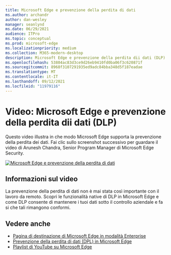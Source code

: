 ```yaml
---
title: Microsoft Edge e prevenzione della perdita di dati
ms.author: archandr
author: dan-wesley
manager: seanlynd
ms.date: 06/29/2021
audience: ITPro
ms.topic: conceptual
ms.prod: microsoft-edge
ms.localizationpriority: medium
ms.collection: M365-modern-desktop
description: Microsoft Edge e prevenzione della perdita dii dati (DLP)
ms.openlocfilehash: 53804ac83d3ce9d26eb9410fd0ba06f3c620871f
ms.sourcegitcommit: 8968f3107291935ed9adc84bba348d5f187eadae
ms.translationtype: MT
ms.contentlocale: it-IT
ms.lasthandoff: 09/12/2021
ms.locfileid: "11979116"
---
```

# <a name="video-microsoft-edge-and-data-loss-prevention-dlp"></a>Video: Microsoft Edge e prevenzione della perdita dii dati (DLP)

Questo video illustra in che modo Microsoft Edge supporta la prevenzione della perdita dei dati. Fai clic sullo screenshot successivo per guardare il video di Arunesh Chandra, Senior Program Manager di Microsoft Edge Security.

[![ Microsoft Edge e prevenzione della perdita di dati](media/microsoft-edge-security-dlp/0.png)](http://www.youtube.com/watch?v=dLD04U9eTqg " Microsoft Edge and data loss prevention")

## <a name="about-the-video"></a>Informazioni sul video

La prevenzione della perdita di dati non è mai stata così importante con il lavoro da remoto. Scopri le funzionalità native di DLP in Microsoft Edge e come DLP consente di mantenere i tuoi dati sotto il controllo aziendale e fa si che tali rimangono conformi.

## <a name="see-also"></a>Vedere anche

- [Pagina di destinazione di Microsoft Edge in modalità Enterprise](https://aka.ms/EdgeEnterprise)
- [Prevenzione della perdita di dati (DPL) in Microsoft Edge](microsoft-edge-security-dlp.md)
- [Playlist di YouTube su Microsoft Edge](https://www.youtube.com/playlist?list=PLXtHYVsvn_b-uXh1tMeYpT-0iD8tD3tFy)
